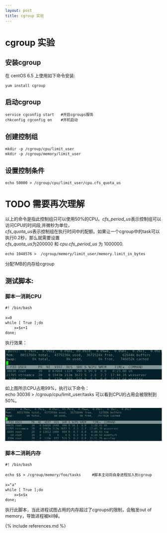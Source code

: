 ```yaml
---
layout: post
title: cgroup 实验 
---
```

# cgroup 实验 

## 安装cgroup
在 centOS 6.5 上使用如下命令安装:
```
yum install cgroup
```

## 启动cgroup
```
service cgconfig start   #开启cgroups服务
chkconfig cgconfig on    #开机启动
```

## 创建控制组
```
mkdir -p /cgroup/cpu/limit_user
mkdir -p /cgroup/memory/limit_user
```

## 设置控制条件
```
echo 50000 > /cgroup/cpu/limit_user/cpu.cfs_quota_us
```
# TODO 需要再次理解　
以上的命令是指此控制组只可以使用50%的CPU。*cfs_period_us*表示控制组可以访问CPU的时间段,并微秒为单位，   
*cfs_quota_us*表示控制组在执行时间中的配额。如果让一个cgroup中的task可以执行0.2秒，那么就需要设置  
*cfs_quota_us*为200000 和 *cpu.cfs_period_us* 为 1000000.

```
echo 1048576 >  /cgroup/memory/limit_user/memory.limit_in_bytes
```
分配1MB的内存给cgroup

## 测试脚本:   
### 脚本一消耗CPU    
```
#! /bin/bash

x=0
while [ True ];do
    x=$x+1
done;
```
执行效果：   

![](https://raw.githubusercontent.com/lxlenovostar/lix_blog/gh-pages/images/2016-09-28-cgroup-test-1.jpg)

如上图所示CPU占用99%，执行以下命令：   
echo 30036 > /cgroup/cpu/limit_user/tasks
可以看到CPU的占用会被限制到50%。   

![](https://raw.githubusercontent.com/lxlenovostar/lix_blog/gh-pages/images/2016-09-28-cgroup-test-2.jpg)

### 脚本二消耗内存    
```
#! /bin/bash

echo $$ > /cgroup/memory/foo/tasks     #脚本主动将自身进程加入到cgroup

x="a"
while [ True ];do
    x=$x$x
done;
```
执行此脚本，当此进程试图占用的内存超过了cgroups的限制，会触发out of memory，导致进程被kill掉。

{% include references.md %}
